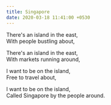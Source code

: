 ```yaml
---
title: Singapore
date: 2020-03-18 11:41:00 +0530
---
```


There's an island in the east,<br>
With people bustling about,<br>

There's an island in the east,<br>
With markets running around,<br>

I want to be on the island,<br>
Free to travel about,<br>

I want to be on the island,<br>
Called Singapore by the people around.
